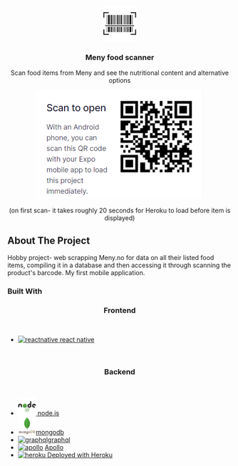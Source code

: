 <!-- PROJECT LOGO -->
<p align="center">
  <a href="https://github.com/github_username/repo_name">
    <img src="front-end\app\assets\scannerIcon.png" alt="Logo" width="80" height="80">
  </a>
  <h3 align="center">Meny food scanner</h3>
  <p align="center">
  Scan food items from Meny and see the nutritional content and alternative options 
  </p>
  <p align="center"><img src="front-end\app\assets\expo-QR-code.png" alt="expo-QR-code"></p>
  <p align="center">
  (on first scan- it takes roughly 20 seconds for Heroku to load before item is displayed)
  </p>
</p>

<!-- ABOUT THE PROJECT -->

## About The Project

Hobby project- web scrapping Meny.no for data on all their listed food items, compiling it in a database and then accessing it through scanning the product's barcode. My first mobile application.

### Built With

 <h3 align="center">Frontend</h3>
<br />

- <a href="https://reactnative.dev/" target="_blank"> <img src="https://reactnative.dev/img/header_logo.svg" alt="reactnative" width="40" height="40"/> </a>[react native](www.reactnative.com)
<br />
<h3 align="center">Backend</h3>
 <br />

- <a href="https://nodejs.org" target="_blank"> <img src="https://raw.githubusercontent.com/devicons/devicon/master/icons/nodejs/nodejs-original-wordmark.svg" alt="nodejs" width="40" height="40"/> </a>[node.js](https://nodejs.org)
- <a href="https://www.mongodb.com/" target="_blank"> <img src="https://raw.githubusercontent.com/devicons/devicon/master/icons/mongodb/mongodb-original-wordmark.svg" alt="mongodb" width="40" height="40"/></a>[mongodb](https://www.mongodb.com/)
- <a href="https://graphql.org" target="_blank"> <img src="https://www.vectorlogo.zone/logos/graphql/graphql-icon.svg" alt="graphql" width="40" height="40"/></a>[graphql](https://graphql.org)
- <a href="https://www.apollographql.com/" target="_blank"><img src="https://www.vectorlogo.zone/logos/apollographql/apollographql-icon.svg" alt="apollo" width="40" height="40"/></a> [Apollo](https://www.apollographql.com/)
- </a> <a href="https://heroku.com" target="_blank"> <img src="https://www.vectorlogo.zone/logos/heroku/heroku-icon.svg" alt="heroku" width="40" height="40"/> </a>[Deployed with Heroku](https://heroku.com)
